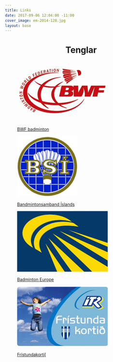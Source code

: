 ```yaml
---
title: Links
date: 2017-09-06 12:04:00 -11:00
cover_image: em-2014-128.jpg
layout: base
---
```


<head>
	<link href='http://fonts.googleapis.com/css?family=Lobster' rel='stylesheet' type='text/css'>
</head>
<body>
	<h1 class="board_text" align="center">Tenglar</h1>
	<section class="long_text">	
		<div id="container">
			<div class="row">
				<div class="col-md-4">
					<a href="http://www.bwfbadminton.org/">
						<figure>
							<img src="/images/bwf_logo.jpg" width="300px" height="200px" />
							<p>BWF badminton</p>
						</figure>
					</a>	
				</div>
				<div class="col-md-4">	
					<a href="http://www.badminton.is">
						<figure>
							<img src="/images/bsi.jpg" width="200px" height="200px" />
							<p>Bandmintonsamband Íslands</p>
						</figure>
					</a>	
				</div>
				<div class="col-md-4">	
					<a href="http://www.badmintoneurope.com/Cms/">
						<figure>
							<img src="/images/badminton_europe.jpg" width="300px" height="200px" />
							<p>Badminton Europe</p>
						</figure>
					</a>	
				</div>
			</div>
			<div class="row">
				<div class="col-md-4">
					<a href="http://reykjavik.is/thjonusta/fristundakortid">
						<figure>
							<img src="/images/ITR_fristundakortid.jpg" width="300px" height="200px" />
							<p>Frístundakorti[</p>
						</figure>
					</a>	
				</div>
			</div>
		</div>
	</section>
</body>